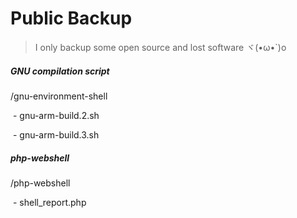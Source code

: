# Public Backup

> I only backup some open source and lost software ヾ(•ω•`)o

##### GNU compilation script

/gnu-environment-shell

​	- gnu-arm-build.2.sh

​	- gnu-arm-build.3.sh

##### php-webshell

/php-webshell

​	- shell_report.php